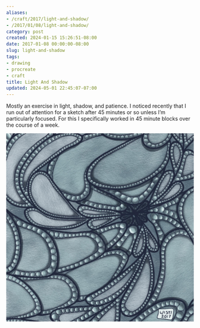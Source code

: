 ```yaml
---
aliases:
- /craft/2017/light-and-shadow/
- /2017/01/08/light-and-shadow/
category: post
created: 2024-01-15 15:26:51-08:00
date: 2017-01-08 00:00:00-08:00
slug: light-and-shadow
tags:
- drawing
- procreate
- craft
title: Light And Shadow
updated: 2024-05-01 22:45:07-07:00
---
```


Mostly an exercise in light, shadow, and patience. I noticed recently that I run out of attention for a sketch after 45 minutes or so unless I’m particularly focused. For this I specifically worked in 45 minute blocks over the course of a week.

![attachments/img/2017/cover-2017-01-08.jpg](../../../attachments/img/2017/cover-2017-01-08.jpg)